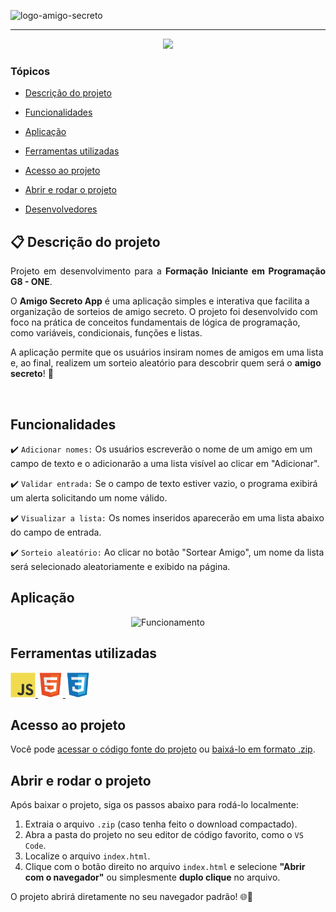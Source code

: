 ![logo-amigo-secreto](https://github.com/user-attachments/assets/a34f3fcb-6bd1-4df4-8feb-9cf235d07e65)

<hr>

<p align="center">
   <img src="http://img.shields.io/static/v1?label=STATUS&message=EM%20DESENVOLVIMENTO&color=RED&style=for-the-badge" #vitrinedev/>
</p>

### Tópicos 

- [Descrição do projeto](#descrição-do-projeto)

- [Funcionalidades](#funcionalidades)

- [Aplicação](#aplicação)

- [Ferramentas utilizadas](#ferramentas-utilizadas)

- [Acesso ao projeto](#acesso-ao-projeto)

- [Abrir e rodar o projeto](#abrir-e-rodar-o-projeto)

- [Desenvolvedores](#desenvolvedores)

## 📋 Descrição do projeto 

<p align="justify">
   Projeto em desenvolvimento para a <strong>Formação Iniciante em Programação G8 - ONE</strong>.
</p>

   O **Amigo Secreto App** é uma aplicação simples e interativa que facilita a organização de sorteios de amigo secreto. O projeto foi desenvolvido com foco na prática de conceitos fundamentais de lógica de programação, como variáveis, condicionais, funções e listas.

A aplicação permite que os usuários insiram nomes de amigos em uma lista e, ao final, realizem um sorteio aleatório para descobrir quem será o **amigo secreto**! 🎉


![]()
</p>

## Funcionalidades

:heavy_check_mark: `Adicionar nomes:` Os usuários escreverão o nome de um amigo em um campo de texto e o adicionarão a uma lista visível ao clicar em "Adicionar".

:heavy_check_mark: `Validar entrada:` Se o campo de texto estiver vazio, o programa exibirá um alerta solicitando um nome válido.

:heavy_check_mark: `Visualizar a lista:` Os nomes inseridos aparecerão em uma lista abaixo do campo de entrada.

:heavy_check_mark: `Sorteio aleatório:` Ao clicar no botão "Sortear Amigo", um nome da lista será selecionado aleatoriamente e exibido na página.

## Aplicação

<div align="center">

![Funcionamento]([https://user-images.githubusercontent.com/37356058/135944390-ec96d4ec-ee43-4db9-882f-89be66aad23a.gif](https://github.com/user-attachments/assets/3fd8e5a6-2e1b-43a0-955c-bc7b0b9f42ed))

  </div>

###

## Ferramentas utilizadas

<a href="https://developer.mozilla.org/pt-BR/docs/Web/JavaScript" target="_blank">
   <img src="https://raw.githubusercontent.com/devicons/devicon/master/icons/javascript/javascript-original.svg" alt="javascript" width="40" height="40"/>
</a> 

<a href="https://developer.mozilla.org/pt-BR/docs/Web/HTML" target="_blank">
   <img src="https://raw.githubusercontent.com/devicons/devicon/master/icons/html5/html5-original.svg" alt="html" width="40" height="40"/>
</a> 

<a href="https://developer.mozilla.org/pt-BR/docs/Web/CSS" target="_blank">
   <img src="https://raw.githubusercontent.com/devicons/devicon/master/icons/css3/css3-original.svg" alt="css" width="40" height="40"/>
</a>

###

## Acesso ao projeto

Você pode [acessar o código fonte do projeto](https://github.com/seu-usuario/seu-repositorio) ou [baixá-lo em formato .zip](https://github.com/seu-usuario/seu-repositorio/archive/refs/heads/main.zip).

## Abrir e rodar o projeto

Após baixar o projeto, siga os passos abaixo para rodá-lo localmente:

1. Extraia o arquivo `.zip` (caso tenha feito o download compactado).
2. Abra a pasta do projeto no seu editor de código favorito, como o `VS Code`.
3. Localize o arquivo `index.html`.
4. Clique com o botão direito no arquivo `index.html` e selecione **"Abrir com o navegador"** ou simplesmente **duplo clique** no arquivo.

O projeto abrirá diretamente no seu navegador padrão! 🌐🚀
